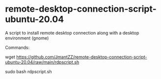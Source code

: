 # remote-desktop-connection-script-ubuntu-20.04
A script to install remote desktop connection along with a desktop environment (gnome)

Commands:

wget https://github.com/JmantZZ/remote-desktop-connection-script-ubuntu-20.04/raw/main/rdpscript.sh

sudo bash rdpscript.sh
